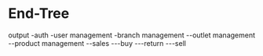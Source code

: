 # End-Tree
output
-auth
-user management
-branch management
--outlet management
--product management
--sales
---buy
---return
---sell
